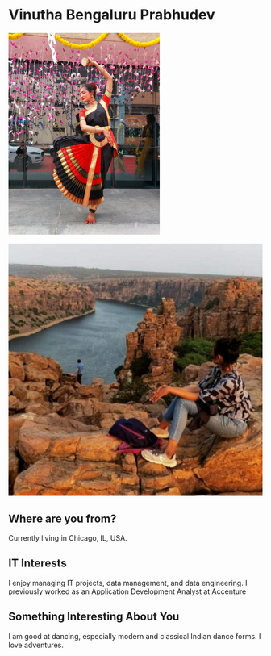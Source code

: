 # Vinutha Bengaluru Prabhudev

![My Passion1](./Images/MyPassion1.png "My Passion1") 

![travel](./Images/travel.jpg "travel")

## Where are you from?
Currently living in Chicago, IL, USA. 


## IT Interests
I enjoy managing IT projects, data management, and data engineering. I previously worked as an Application Development Analyst at Accenture
## Something Interesting About You
I am good at dancing, especially modern and classical Indian dance forms. I love adventures.
